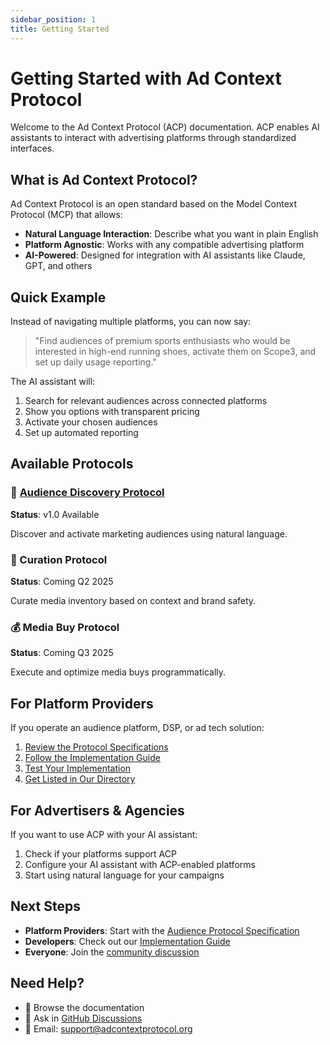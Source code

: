 ```yaml
---
sidebar_position: 1
title: Getting Started
---
```


# Getting Started with Ad Context Protocol

Welcome to the Ad Context Protocol (ACP) documentation. ACP enables AI assistants to interact with advertising platforms through standardized interfaces.

## What is Ad Context Protocol?

Ad Context Protocol is an open standard based on the Model Context Protocol (MCP) that allows:

- **Natural Language Interaction**: Describe what you want in plain English
- **Platform Agnostic**: Works with any compatible advertising platform
- **AI-Powered**: Designed for integration with AI assistants like Claude, GPT, and others

## Quick Example

Instead of navigating multiple platforms, you can now say:

> "Find audiences of premium sports enthusiasts who would be interested in high-end running shoes, activate them on Scope3, and set up daily usage reporting."

The AI assistant will:
1. Search for relevant audiences across connected platforms
2. Show you options with transparent pricing
3. Activate your chosen audiences
4. Set up automated reporting

## Available Protocols

### 🎯 [Audience Discovery Protocol](./audience/overview)
**Status**: v1.0 Available

Discover and activate marketing audiences using natural language.

### 📍 Curation Protocol
**Status**: Coming Q2 2025

Curate media inventory based on context and brand safety.

### 💰 Media Buy Protocol  
**Status**: Coming Q3 2025

Execute and optimize media buys programmatically.

## For Platform Providers

If you operate an audience platform, DSP, or ad tech solution:

1. [Review the Protocol Specifications](./audience/specification)
2. [Follow the Implementation Guide](./implementation/getting-started)
3. [Test Your Implementation](./implementation/testing)
4. [Get Listed in Our Directory](/showcase)

## For Advertisers & Agencies

If you want to use ACP with your AI assistant:

1. Check if your platforms support ACP
2. Configure your AI assistant with ACP-enabled platforms
3. Start using natural language for your campaigns

## Next Steps

- **Platform Providers**: Start with the [Audience Protocol Specification](./audience/specification)
- **Developers**: Check out our [Implementation Guide](./implementation/getting-started)
- **Everyone**: Join the [community discussion](https://github.com/adcontextprotocol/adcp/discussions)

## Need Help?

- 📖 Browse the documentation
- 💬 Ask in [GitHub Discussions](https://github.com/adcontextprotocol/adcp/discussions)
- 📧 Email: support@adcontextprotocol.org
